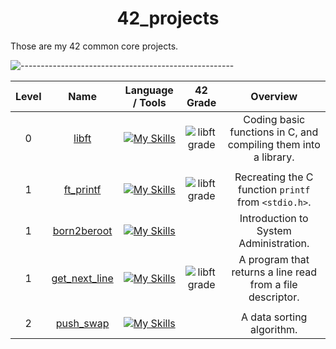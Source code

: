 <h1 align="center">42_projects</h1>

Those are my 42 common core projects.

![-----------------------------------------------------](https://raw.githubusercontent.com/andreasbm/readme/master/assets/lines/rainbow.png)

| Level | Name | Language / Tools | 42 Grade | Overview |
|:--------:|:---------:|:----------:|:-------:|:-------------:|
| 0 | [libft](https://github.com/maitreverge/libft) | [![My Skills](https://skillicons.dev/icons?i=c)](https://skillicons.dev) | ![libft grade](https://img.shields.io/badge/:-122%25-success?style=flat-square&logo=42) | Coding basic functions in C, and compiling them into a library. |
||||||
| 1 | [ft_printf](https://www.youtube.com/watch?v=dQw4w9WgXcQ) | [![My Skills](https://skillicons.dev/icons?i=c)](https://skillicons.dev) | ![libft grade](https://img.shields.io/badge/:-125%25-success?style=flat-square&logo=42) | Recreating the C function `printf` from `<stdio.h>`. |
| 1 | [born2beroot](https://www.youtube.com/watch?v=PLGLFkwPYh8) |   [![My Skills](https://skillicons.dev/icons?i=bash,linux)](https://skillicons.dev) |  | Introduction to System Administration. |
| 1 | [get_next_line](https://www.youtube.com/watch?v=u5Ho1trvlro) | [![My Skills](https://skillicons.dev/icons?i=c)](https://skillicons.dev) | ![libft grade](https://img.shields.io/badge/:-125%25-success?style=flat-square&logo=42) | A program that returns a line read from a file descriptor.|
||||||
| 2 | [push_swap](https://youtu.be/lhJHc4oiNF0?si=yaduqOqvKp-pnBwe) | [![My Skills](https://skillicons.dev/icons?i=c)](https://skillicons.dev) |  | A data sorting algorithm. |
